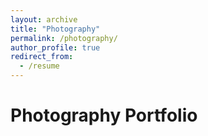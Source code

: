 ```yaml
---
layout: archive
title: "Photography"
permalink: /photography/
author_profile: true
redirect_from:
  - /resume
---
```


# Photography Portfolio

